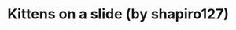 <!--
id: 7550702200
link: http://tumblr.atmos.org/post/7550702200/kittens-on-a-slide-by-shapiro127
slug: kittens-on-a-slide-by-shapiro127
date: Tue Jul 12 2011 16:21:19 GMT-0700 (PDT)
publish: 2011-07-012
tags: 
title: Kittens on a slide (by shapiro127)
-->


Kittens on a slide (by shapiro127)
==================================



